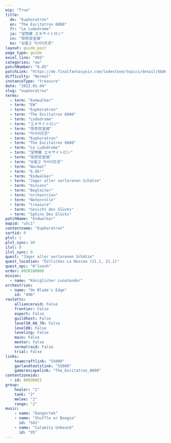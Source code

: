```yaml
---
wip: "True"
title:
  de: "Euphoratron"
  en: "The Excitatron 6000"
  fr: "Le Ludodrome"
  ja: "宝物庫 エキサイトロン"
  cn: "惊奇百宝城"
  ko: "보물고 익사이트론"
layout: guide_post
page_type: guide
excel_line: "465"
categories: "ew"
patchNumber: "6.05"
patchLink: "https://de.finalfantasyxiv.com/lodestone/topics/detail/bb86033cb699135c35253def47199aae8b65a877"
difficulty: "Normal"
instanceType: "treasure"
date: "2022.01.04"
slug: "euphoratron"
terms:
  - term: "Endwalker"
  - term: "EW"
  - term: "Euphoratron"
  - term: "The Excitatron 6000"
  - term: "Ludodrome"
  - term: "エキサイトロン"
  - term: "惊奇百宝城"
  - term: "익사이트론"
  - term: "Euphoratron"
  - term: "The Excitatron 6000"
  - term: "Le Ludodrome"
  - term: "宝物庫 エキサイトロン"
  - term: "惊奇百宝城"
  - term: "보물고 익사이트론"
  - term: "Normal"
  - term: "6.05!"
  - term: "Endwalker"
  - term: "Jäger aller verlorenen Schätze"
  - term: "minions"
  - term: "Begleiter"
  - term: "orchestrion"
  - term: "Notenrolle"
  - term: "treasure"
  - term: "Gesicht des Glücks"
  - term: "Sphinx Des Glücks"
patchName: "Endwalker"
mapid: "u5c1"
contentname: "Euphoratron"
sortid: 0
plvl: 1
plvl_sync: 90
ilvl: 0
ilvl_sync: 0
quest: "Jäger aller verlorenen Schätze"
quest_location: "Östliches La Noscea (21.1, 21.1)"
quest_npc: "H'loonh"
order: 6050100000
minion:
  - name: "Königlicher Lunatender"
orchestrion:
  - name: "On Blade's Edge"
    id: "496"
rouletts:
    allianceraid: False
    frontier: False
    expert: False
    guildhest: False
    level50_60_70: False
    level80: False
    leveling: False
    main: False
    mentor: False
    normalraid: False
    trial: False
links:
    teamcraftlink: "55009"
    garlandtoolslink: "55009"
    gamerescapelink: "The_Excitatron_6000"
contentzoneids:
  - id: 8003D6E1
group:
    healer: "2"
    tank: "2"
    melee: "2"
    range: "2"
music:
    - name: "Dangertek"
    - name: "Shuffle or Boogie"
      id: "561"
    - name: "Calamity Unbound"
      id: "95"
---
```

